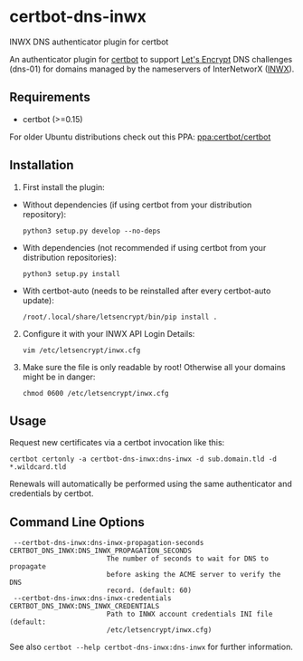 # certbot-dns-inwx
INWX DNS authenticator plugin for certbot

An authenticator plugin for [certbot](https://certbot.eff.org/) to support [Let's Encrypt](https://letsencrypt.org/) DNS challenges (dns-01) for domains managed by the nameservers of InterNetworX ([INWX](https://www.inwx.com)).

## Requirements
* certbot (>=0.15)

For older Ubuntu distributions check out this PPA: [ppa:certbot/certbot](https://launchpad.net/~certbot/+archive/ubuntu/certbot)

## Installation
1. First install the plugin:
 * Without dependencies (if using certbot from your distribution repository):
   ```
   python3 setup.py develop --no-deps
   ```
 * With dependencies (not recommended if using certbot from your distribution repositories):
   ```
   python3 setup.py install
   ```
 * With certbot-auto (needs to be reinstalled after every certbot-auto update):
   ```
   /root/.local/share/letsencrypt/bin/pip install .
   ```

2. Configure it with your INWX API Login Details:
   ```
   vim /etc/letsencrypt/inwx.cfg
   ```

3. Make sure the file is only readable by root! Otherwise all your domains might be in danger:
   ```
   chmod 0600 /etc/letsencrypt/inwx.cfg
   ```

## Usage
Request new certificates via a certbot invocation like this:

    certbot certonly -a certbot-dns-inwx:dns-inwx -d sub.domain.tld -d *.wildcard.tld

Renewals will automatically be performed using the same authenticator and credentials by certbot.

## Command Line Options
```
 --certbot-dns-inwx:dns-inwx-propagation-seconds CERTBOT_DNS_INWX:DNS_INWX_PROPAGATION_SECONDS
                        The number of seconds to wait for DNS to propagate
                        before asking the ACME server to verify the DNS
                        record. (default: 60)
 --certbot-dns-inwx:dns-inwx-credentials CERTBOT_DNS_INWX:DNS_INWX_CREDENTIALS
                        Path to INWX account credentials INI file (default:
                        /etc/letsencrypt/inwx.cfg)

```

See also `certbot --help certbot-dns-inwx:dns-inwx` for further information.
